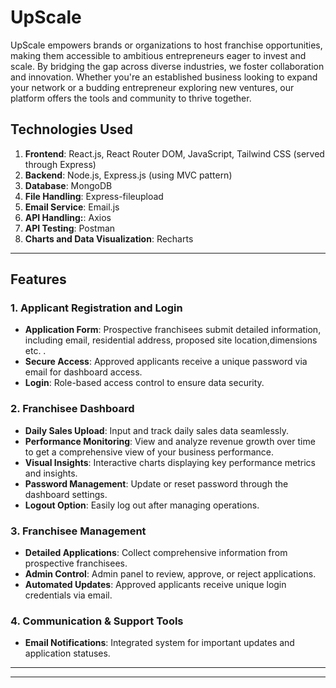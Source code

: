 # UpScale

UpScale empowers brands or organizations to host franchise opportunities, making them accessible to ambitious entrepreneurs eager to invest and scale. By bridging the gap across diverse industries, we foster collaboration and innovation. Whether you're an established business looking to expand your network or a budding entrepreneur exploring new ventures, our platform offers the tools and community to thrive together.

## Technologies Used

1. **Frontend**: React.js, React Router DOM, JavaScript, Tailwind CSS (served through Express)
2. **Backend**: Node.js, Express.js (using MVC pattern)
3. **Database**: MongoDB 
4. **File Handling**: Express-fileupload
5. **Email Service**: Email.js
6. **API Handling:**: Axios
7. **API Testing**: Postman
8. **Charts and Data Visualization**: Recharts

---

## Features

### 1. **Applicant Registration and Login**
   - **Application Form**: Prospective franchisees submit detailed information, including email, residential address, proposed site location,dimensions etc.  .
   - **Secure Access**: Approved applicants receive a unique password via email for dashboard access.
   - **Login**: Role-based access control to ensure data security.

### 2. **Franchisee Dashboard**
   - **Daily Sales Upload**: Input and track daily sales data seamlessly.
   - **Performance Monitoring**: View and analyze revenue growth over time to get a comprehensive view of your business performance.
   - **Visual Insights**: Interactive charts displaying key performance metrics and insights.
   - **Password Management**: Update or reset password through the dashboard settings.
   - **Logout Option**: Easily log out after managing operations.

### 3. **Franchisee Management**
   - **Detailed Applications**: Collect comprehensive information from prospective franchisees.
   - **Admin Control**: Admin panel to review, approve, or reject applications.
   - **Automated Updates**: Approved applicants receive unique login credentials via email.
     
### 4. **Communication & Support Tools**
   - **Email Notifications**: Integrated system for important updates and application statuses.
 
---

****
